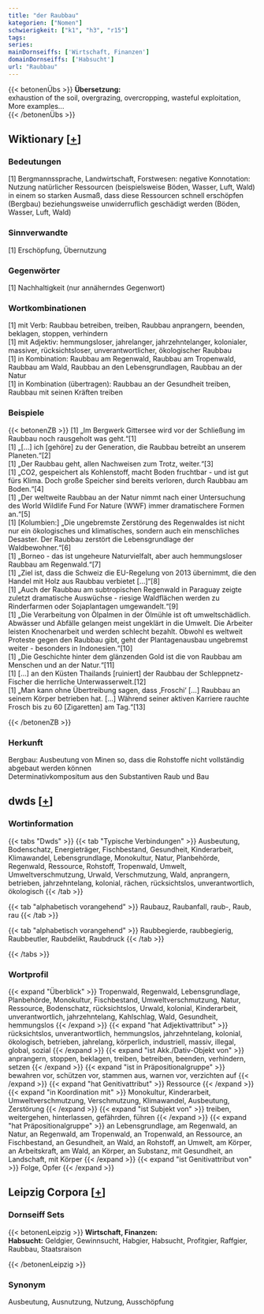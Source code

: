 ```yaml
---
title: "der Raubbau"
kategorien: ["Nomen"]
schwierigkeit: ["k1", "h3", "r15"]
tags:
series:
mainDornseiffs: ['Wirtschaft, Finanzen']
domainDornseiffs: ['Habsucht']
url: "Raubbau"
---
```


{{< betonenÜbs >}}
**Übersetzung:**  
exhaustion of the soil, overgrazing, overcropping, wasteful  exploitation, More examples...  
{{< /betonenÜbs >}}

## Wiktionary [[+](https://de.wiktionary.org/wiki/Raubbau)]

### Bedeutungen
[1] Bergmannssprache, Landwirtschaft, Forstwesen: negative Konnotation: Nutzung natürlicher Ressourcen (beispielsweise Böden, Wasser, Luft, Wald) in einem so starken Ausmaß, dass diese Ressourcen schnell erschöpfen (Bergbau) beziehungsweise unwiderruflich geschädigt werden (Böden, Wasser, Luft, Wald)  

### Sinnverwandte
[1] Erschöpfung, Übernutzung  

### Gegenwörter
[1] Nachhaltigkeit (nur annäherndes Gegenwort)  

### Wortkombinationen
[1] mit Verb: Raubbau betreiben, treiben, Raubbau anprangern, beenden, beklagen, stoppen, verhindern  
[1] mit Adjektiv: hemmungsloser, jahrelanger, jahrzehntelanger, kolonialer, massiver, rücksichtsloser, unverantwortlicher, ökologischer Raubbau  
[1] in Kombination: Raubbau am Regenwald, Raubbau am Tropenwald, Raubbau am Wald, Raubbau an den Lebensgrundlagen, Raubbau an der Natur  
[1] in Kombination (übertragen): Raubbau an der Gesundheit treiben, Raubbau mit seinen Kräften treiben  

### Beispiele
{{< betonenZB >}}
[1] „Im Bergwerk Gittersee wird vor der Schließung im Raubbau noch rausgeholt was geht.“[1]  
[1] „[…] ich [gehöre] zu der Generation, die Raubbau betreibt an unserem Planeten.“[2]  
[1] „Der Raubbau geht, allen Nachweisen zum Trotz, weiter.“[3]  
[1] „CO2, gespeichert als Kohlenstoff, macht Boden fruchtbar - und ist gut fürs Klima. Doch große Speicher sind bereits verloren, durch Raubbau am Boden.“[4]  
[1] „Der weltweite Raubbau an der Natur nimmt nach einer Untersuchung des World Wildlife Fund For Nature (WWF) immer dramatischere Formen an.“[5]  
[1] [Kolumbien:] „Die ungebremste Zerstörung des Regenwaldes ist nicht nur ein ökologisches und klimatisches, sondern auch ein menschliches Desaster. Der Raubbau zerstört die Lebensgrundlage der Waldbewohner.“[6]  
[1] „Borneo - das ist ungeheure Naturvielfalt, aber auch hemmungsloser Raubbau am Regenwald.“[7]  
[1] „Ziel ist, dass die Schweiz die EU-Regelung von 2013 übernimmt, die den Handel mit Holz aus Raubbau verbietet […]“[8]  
[1] „Auch der Raubbau am subtropischen Regenwald in Paraguay zeigte zuletzt dramatische Auswüchse - riesige Waldflächen werden zu Rinderfarmen oder Sojaplantagen umgewandelt.“[9]  
[1] „Die Verarbeitung von Ölpalmen in der Ölmühle ist oft umweltschädlich. Abwässer und Abfälle gelangen meist ungeklärt in die Umwelt. Die Arbeiter leisten Knochenarbeit und werden schlecht bezahlt. Obwohl es weltweit Proteste gegen den Raubbau gibt, geht der Plantagenausbau ungebremst weiter - besonders in Indonesien.“[10]  
[1] „Die Geschichte hinter dem glänzenden Gold ist die von Raubbau am Menschen und an der Natur.“[11]  
[1] […] an den Küsten Thailands [ruiniert] der Raubbau der Schleppnetz-Fischer die herrliche Unterwasserwelt.[12]  
[1] „Man kann ohne Übertreibung sagen, dass ‚Froschi‘ […] Raubbau an seinem Körper betrieben hat. […] Während seiner aktiven Karriere rauchte Frosch bis zu 60 [Zigaretten] am Tag.“[13]  

{{< /betonenZB >}}
### Herkunft
Bergbau: Ausbeutung von Minen so, dass die Rohstoffe nicht vollständig abgebaut werden können  
Determinativkompositum aus den Substantiven Raub und Bau  



## dwds [[+](https://www.dwds.de/wb/Raubbau)]

### Wortinformation
{{< tabs "Dwds" >}}
{{< tab "Typische Verbindungen" >}}
Ausbeutung, Bodenschatz, Energieträger, Fischbestand, Gesundheit, Kinderarbeit, Klimawandel, Lebensgrundlage, Monokultur, Natur, Planbehörde, Regenwald, Ressource, Rohstoff, Tropenwald, Umwelt, Umweltverschmutzung, Urwald, Verschmutzung, Wald, anprangern, betrieben, jahrzehntelang, kolonial, rächen, rücksichtslos, unverantwortlich, ökologisch
{{< /tab >}}

{{< tab "alphabetisch vorangehend" >}}
Raubauz, Raubanfall, raub-, Raub, rau
{{< /tab >}}

{{< tab "alphabetisch vorangehend" >}}
Raubbegierde, raubbegierig, Raubbeutler, Raubdelikt, Raubdruck
{{< /tab >}}

{{< /tabs >}}

### Wortprofil
{{< expand "Überblick" >}} Tropenwald, Regenwald, Lebensgrundlage, Planbehörde, Monokultur, Fischbestand, Umweltverschmutzung, Natur, Ressource, Bodenschatz, rücksichtslos, Urwald, kolonial, Kinderarbeit, unverantwortlich, jahrzehntelang, Kahlschlag, Wald, Gesundheit, hemmungslos {{< /expand >}}
{{< expand "hat Adjektivattribut" >}} rücksichtslos, unverantwortlich, hemmungslos, jahrzehntelang, kolonial, ökologisch, betrieben, jahrelang, körperlich, industriell, massiv, illegal, global, sozial {{< /expand >}}
{{< expand "ist Akk./Dativ-Objekt von" >}} anprangern, stoppen, beklagen, treiben, betreiben, beenden, verhindern, setzen {{< /expand >}}
{{< expand "ist in Präpositionalgruppe" >}} bewahren vor, schützen vor, stammen aus, warnen vor, verzichten auf {{< /expand >}}
{{< expand "hat Genitivattribut" >}} Ressource {{< /expand >}}
{{< expand "in Koordination mit" >}} Monokultur, Kinderarbeit, Umweltverschmutzung, Verschmutzung, Klimawandel, Ausbeutung, Zerstörung {{< /expand >}}
{{< expand "ist Subjekt von" >}} treiben, weitergehen, hinterlassen, gefährden, führen {{< /expand >}}
{{< expand "hat Präpositionalgruppe" >}} an Lebensgrundlage, am Regenwald, an Natur, an Regenwald, am Tropenwald, an Tropenwald, an Ressource, an Fischbestand, an Gesundheit, an Wald, an Rohstoff, an Umwelt, am Körper, an Arbeitskraft, am Wald, an Körper, an Substanz, mit Gesundheit, an Landschaft, mit Körper {{< /expand >}}
{{< expand "ist Genitivattribut von" >}} Folge, Opfer {{< /expand >}}

## Leipzig Corpora [[+](https://corpora.uni-leipzig.de/en/res?word=Raubbau&corpusId=deu_newscrawl-public_2018)]

### Dornseiff Sets
{{< betonenLeipzig >}}
**Wirtschaft, Finanzen:**  
**Habsucht:** Geldgier, Gewinnsucht, Habgier, Habsucht, Profitgier, Raffgier, Raubbau, Staatsraison  

{{< /betonenLeipzig >}}

### Synonym
Ausbeutung, Ausnutzung, Nutzung, Ausschöpfung

